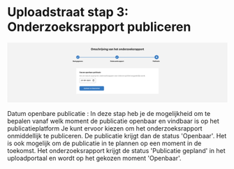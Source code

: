 # Uploadstraat stap 3: Onderzoeksrapport publiceren

![Afbeelding toont de laatste stap van de uploadstraat waar de datum van publicatie wordt ingesteld](img/onderzoeksrapport_5.png)

Datum openbare publicatie
: In deze stap heb je de mogelijkheid om te bepalen vanaf welk moment de publicatie openbaar en vindbaar is op het publicatieplatform
Je kunt ervoor kiezen om het onderzoeksrapport onmiddellijk te publiceren. De publicatie krijgt dan de status 'Openbaar'.
Het is ook mogelijk om de publicatie in te plannen op een moment in de toekomst. Het onderzoeksrapport krijgt de status
'Publicatie gepland' in het uploadportaal en wordt op het gekozen moment 'Openbaar'.
